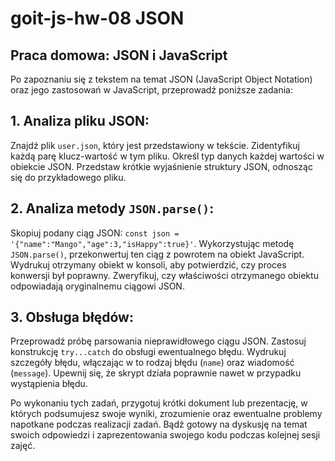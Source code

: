 # goit-js-hw-08     JSON

## Praca domowa: JSON i JavaScript

Po zapoznaniu się z tekstem na temat JSON (JavaScript Object Notation) oraz jego zastosowań w JavaScript, przeprowadź poniższe zadania:

## 1. Analiza pliku JSON:

Znajdź plik ``user.json``, który jest przedstawiony w tekście.
Zidentyfikuj każdą parę klucz-wartość w tym pliku.
Określ typ danych każdej wartości w obiekcie JSON.
Przedstaw krótkie wyjaśnienie struktury JSON, odnosząc się do przykładowego pliku.

## 2. Analiza metody ``JSON.parse()``:

Skopiuj podany ciąg JSON: ``const json = '{"name":"Mango","age":3,"isHappy":true}'``.
Wykorzystując metodę ``JSON.parse()``, przekonwertuj ten ciąg z powrotem na obiekt JavaScript.
Wydrukuj otrzymany obiekt w konsoli, aby potwierdzić, czy proces konwersji był poprawny.
Zweryfikuj, czy właściwości otrzymanego obiektu odpowiadają oryginalnemu ciągowi JSON.

## 3. Obsługa błędów:

Przeprowadź próbę parsowania nieprawidłowego ciągu JSON.
Zastosuj konstrukcję ``try...catch`` do obsługi ewentualnego błędu.
Wydrukuj szczegóły błędu, włączając w to rodzaj błędu (``name``) oraz wiadomość (``message``).
Upewnij się, że skrypt działa poprawnie nawet w przypadku wystąpienia błędu.


Po wykonaniu tych zadań, przygotuj krótki dokument lub prezentację, w których podsumujesz swoje wyniki, zrozumienie oraz ewentualne problemy napotkane podczas realizacji zadań. Bądź gotowy na dyskusję na temat swoich odpowiedzi i zaprezentowania swojego kodu podczas kolejnej sesji zajęć.
